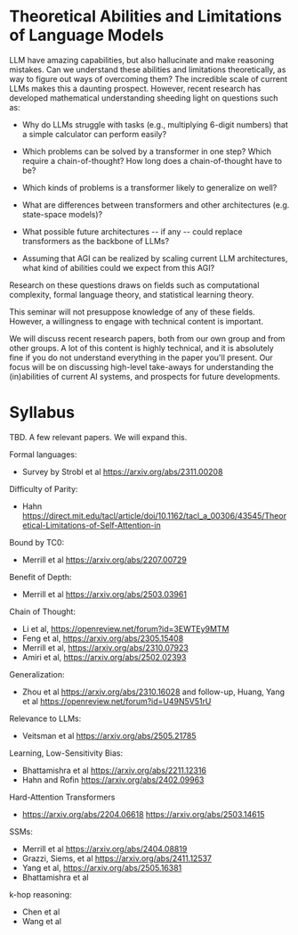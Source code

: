 # Theoretical Abilities and Limitations of Language Models

LLM have amazing capabilities, but also hallucinate and make reasoning mistakes. Can we understand these abilities and limitations theoretically, as way to figure out ways of overcoming them?
The incredible scale of current LLMs makes this a daunting prospect. However, recent research has developed mathematical understanding sheeding light on questions such as:

* Why do LLMs struggle with tasks (e.g., multiplying 6-digit numbers) that a simple calculator can perform easily? 

* Which problems can be solved by a transformer in one step? Which require a chain-of-thought? How long does a chain-of-thought have to be?

* Which kinds of problems is a transformer likely to generalize on well?

* What are differences between transformers and other architectures (e.g. state-space models)?

* What possible future architectures -- if any -- could replace transformers as the backbone of LLMs?

* Assuming that AGI can be realized by scaling current LLM architectures, what kind of abilities could we expect from this AGI?

Research on these questions draws on fields such as computational complexity, formal language theory, and statistical learning theory.

This seminar will not presuppose knowledge of any of these fields. However, a willingness to engage with technical content is important.

We will discuss recent research papers, both from our own group and from other groups. A lot of this content is highly technical, and it is absolutely fine if you do not understand everything in the paper you'll present. Our focus will be on discussing high-level take-aways for understanding the (in)abilities of current AI systems, and prospects for future developments.

# Syllabus

TBD. A few relevant papers. We will expand this.

Formal languages:

* Survey by Strobl et al https://arxiv.org/abs/2311.00208

Difficulty of Parity:

* Hahn https://direct.mit.edu/tacl/article/doi/10.1162/tacl_a_00306/43545/Theoretical-Limitations-of-Self-Attention-in

Bound by TC0:

* Merrill et al https://arxiv.org/abs/2207.00729

Benefit of Depth:

* Merrill et al https://arxiv.org/abs/2503.03961

Chain of Thought:

* Li et al, https://openreview.net/forum?id=3EWTEy9MTM
* Feng et al, https://arxiv.org/abs/2305.15408
* Merrill et al, https://arxiv.org/abs/2310.07923
* Amiri et al, https://arxiv.org/abs/2502.02393

Generalization:

* Zhou et al https://arxiv.org/abs/2310.16028 and follow-up, Huang, Yang et al https://openreview.net/forum?id=U49N5V51rU

Relevance to LLMs:

* Veitsman et al https://arxiv.org/abs/2505.21785

Learning, Low-Sensitivity Bias:

* Bhattamishra et al https://arxiv.org/abs/2211.12316
* Hahn and Rofin https://arxiv.org/abs/2402.09963

Hard-Attention Transformers

*  https://arxiv.org/abs/2204.06618 https://arxiv.org/abs/2503.14615

SSMs:

* Merrill et al https://arxiv.org/abs/2404.08819
* Grazzi, Siems, et al https://arxiv.org/abs/2411.12537
* Yang et al, https://arxiv.org/abs/2505.16381
*  Bhattamishra et al

k-hop reasoning:

* Chen et al
* Wang et al
